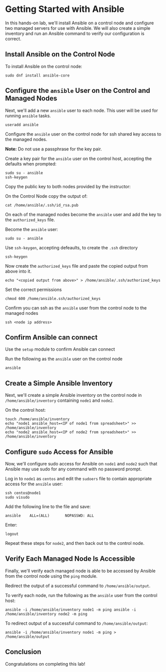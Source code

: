 # Getting Started with Ansible

In this hands-on lab, we'll install Ansible on a control node and configure two managed servers for use with Ansible. We will also create a simple inventory and run an Ansible command to verify our configuration is correct.

## Install Ansible on the Control Node

To install Ansible on the control node:

```
sudo dnf install ansible-core 
```

## Configure the `ansible` User on the Control and Managed Nodes

Next, we'll add a new `ansible` user to each node. This user will be used for running `ansible` tasks. 

```
useradd ansible
```

Configure the `ansible` user on the control node for ssh shared key access to the managed nodes.

**Note:** Do not use a passphrase for the key pair.

Create a key pair for the `ansible` user on the control host, accepting the defaults when prompted:

```
sudo su - ansible
ssh-keygen 
```



Copy the public key to both nodes provided by the instructor:

On the Control Node copy the output of:

```
cat /home/ansible/.ssh/id_rsa.pub
```



On each of the managed nodes become the `ansible` user and add the key to the `authorized_keys` file.

Become the `ansible` user:

```
sudo su - ansible 
```

Use `ssh-keygen`, accepting defeaults, to create the `.ssh` directory

```
ssh-keygen
```

Now create the `authorized_keys` file and paste the copied output from above into it.

```
echo "<copied output from above>" > /home/ansible/.ssh/authorized_keys
```

Set the correct permissions

```
chmod 600 /home/ansible.ssh/authorized_keys
```

Confirm you can ssh as the `ansible` user from the control node to the managed nodes

```
ssh <node ip address>
```



## Confirm Ansible can connect

Use the `setup` module to confirm Ansible can connect 

Run the following as the `ansible` user on the control node

```
ansible 
```





## Create a Simple Ansible Inventory

Next, we'll create a simple Ansible inventory on the control node in `/home/ansible/inventory` containing `node1` and `node2`.

On the control host:

```
touch /home/ansible/inventory 
echo "node1 ansible_host=<IP of node1 from spreadsheet>" >> /home/ansible/inventory 
echo "node2 ansible_host=<IP of node2 from spreadsheet>" >> /home/ansible/inventory 
```



## Configure `sudo` Access for Ansible

Now, we'll configure sudo access for Ansible on `node1` and `node2` such that Ansible may use sudo for any command with no password prompt.

Log in to `node1` as `centos` and edit the `sudoers` file to contain appropriate access for the `ansible` user:

```
ssh centos@node1 
sudo visudo 
```

Add the following line to the file and save:

```
ansible    ALL=(ALL)       NOPASSWD: ALL 
```

Enter:

```
logout 
```

Repeat these steps for `node2`, and then back out to the control node.

## Verify Each Managed Node Is Accessible

Finally, we'll verify each managed node is able to be accessed by Ansible from the control node using the `ping` module.

Redirect the output of a successful command to `/home/ansible/output`.

To verify each node, run the following as the `ansible` user from the control host:

```
ansible -i /home/ansible/inventory node1 -m ping ansible -i /home/ansible/inventory node2 -m ping 
```

To redirect output of a successful command to `/home/ansible/output`:

```
ansible -i /home/ansible/inventory node1 -m ping > /home/ansible/output 
```

## Conclusion

Congratulations on completing this lab!